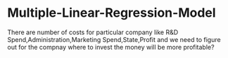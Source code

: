 # Multiple-Linear-Regression-Model
There are number of costs for particular company like R&amp;D Spend,Administration,Marketing Spend,State,Profit and we need to figure out for the compnay where to invest the money will be more profitable?
